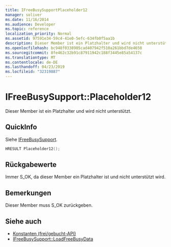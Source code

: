 ```yaml
---
title: IFreeBusySupportPlaceholder12
manager: soliver
ms.date: 11/16/2014
ms.audience: Developer
ms.topic: reference
localization_priority: Normal
ms.assetid: 97591e34-59c4-41e0-5efc-634fb0f5aa1b
description: Dieser Member ist ein Platzhalter und wird nicht unterstützt.
ms.openlocfilehash: bc948f0338905cad407942f510a261bbd7de4658
ms.sourcegitcommit: 8fe462c32b91c87911942c188f3445e85a54137c
ms.translationtype: MT
ms.contentlocale: de-DE
ms.lasthandoff: 04/23/2019
ms.locfileid: "32319887"
---
```

# <a name="ifreebusysupportplaceholder12"></a>IFreeBusySupport::Placeholder12

Dieser Member ist ein Platzhalter und wird nicht unterstützt.
  
## <a name="quick-info"></a>QuickInfo

Siehe [IFreeBusySupport](ifreebusysupport.md).
  
```cpp
HRESULT Placeholder12();
```

## <a name="return-values"></a>Rückgabewerte

Immer S_OK, da dieser Member ein Platzhalter ist und nicht unterstützt wird.
  
## <a name="remarks"></a>Bemerkungen

Dieser Member muss S_OK zurückgeben.
  
## <a name="see-also"></a>Siehe auch

- [Konstanten (frei/gebucht-API)](constants-free-busy-api.md)
- [IFreeBusySupport::LoadFreeBusyData](ifreebusysupport-loadfreebusydata.md)

